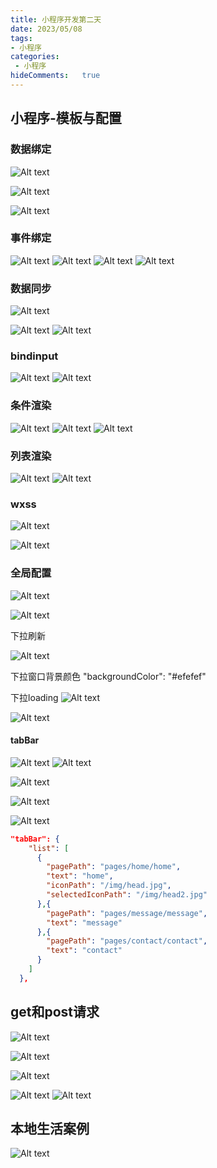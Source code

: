 ```yaml
---
title: 小程序开发第二天
date: 2023/05/08
tags:
- 小程序
categories:
 - 小程序
hideComments:   true 
---
```


## 小程序-模板与配置

### 数据绑定
![Alt text](../../.vuepress/public/applet/2/1.png)

![Alt text](../../.vuepress/public/applet/2/2.png)

![Alt text](../../.vuepress/public/applet/2/3.png)

### 事件绑定

![Alt text](../../.vuepress/public/applet/2/4.png)
![Alt text](../../.vuepress/public/applet/2/5.png)
![Alt text](../../.vuepress/public/applet/2/6.png)
![Alt text](../../.vuepress/public/applet/2/7.png)

### 数据同步
![Alt text](../../.vuepress/public/applet/2/8.png)

![Alt text](../../.vuepress/public/applet/2/9.png)
![Alt text](../../.vuepress/public/applet/2/10.png)

### bindinput

![Alt text](../../.vuepress/public/applet/2/11.png)
![Alt text](../../.vuepress/public/applet/2/12.png)


### 条件渲染

![Alt text](../../.vuepress/public/applet/2/13.png)
![Alt text](../../.vuepress/public/applet/2/14.png)
![Alt text](../../.vuepress/public/applet/2/15.png)

### 列表渲染

![Alt text](../../.vuepress/public/applet/2/16.png)
![Alt text](../../.vuepress/public/applet/2/17.png)

### wxss 
![Alt text](../../.vuepress/public/applet/2/18.png)

![Alt text](../../.vuepress/public/applet/2/19.png)

### 全局配置
![Alt text](../../.vuepress/public/applet/2/20.png)

![Alt text](../../.vuepress/public/applet/2/21.png)

下拉刷新

![Alt text](../../.vuepress/public/applet/2/22.png)

下拉窗口背景颜色
"backgroundColor": "#efefef"

下拉loading
![Alt text](../../.vuepress/public/applet/2/23.png)

![Alt text](../../.vuepress/public/applet/2/24.png)

#### tabBar
![Alt text](../../.vuepress/public/applet/2/25.png)
![Alt text](../../.vuepress/public/applet/2/26.png)

![Alt text](../../.vuepress/public/applet/2/27.png)

![Alt text](../../.vuepress/public/applet/2/28.png)

![Alt text](../../.vuepress/public/applet/2/29.png)
~~~ json
"tabBar": {
    "list": [
      {
        "pagePath": "pages/home/home",
        "text": "home",
        "iconPath": "/img/head.jpg",
        "selectedIconPath": "/img/head2.jpg"
      },{
        "pagePath": "pages/message/message",
        "text": "message"
      },{
        "pagePath": "pages/contact/contact",
        "text": "contact"
      }
    ]
  },
~~~

## get和post请求
![Alt text](../../.vuepress/public/applet/2/30.png)

![Alt text](../../.vuepress/public/applet/2/31.png)

![Alt text](../../.vuepress/public/applet/2/32.png)

![Alt text](../../.vuepress/public/applet/2/33.png)
![Alt text](../../.vuepress/public/applet/2/34.png)

## 本地生活案例

![Alt text](../../.vuepress/public/applet/2/35.png)